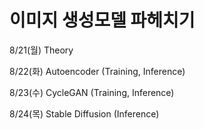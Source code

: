 # 이미지 생성모델 파헤치기

8/21(월) Theory

8/22(화) Autoencoder (Training, Inference)

8/23(수) CycleGAN (Training, Inference)

8/24(목) Stable Diffusion (Inference)
